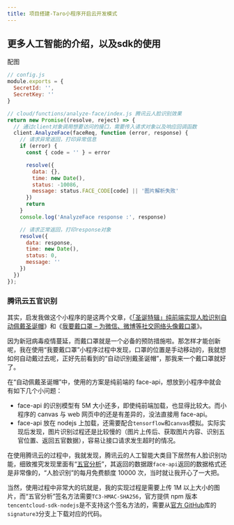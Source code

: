 ```yaml
---
title: 项目搭建-Taro小程序开启云开发模式
---
```


## 更多人工智能的介绍，以及sdk的使用
配图


```js
// config.js
module.exports = {
  SecretId: '',
  SecretKey: ''
}
```

```js
// cloud/functions/analyze-face/index.js 腾讯云人脸识别效果
return new Promise((resolve, reject) => {
  // 通过client对象调用想要访问的接口，需要传入请求对象以及响应回调函数
  client.AnalyzeFace(faceReq, function (error, response) {
    // 请求异常返回，打印异常信息
    if (error) {
      const { code = '' } = error

      resolve({
        data: {},
        time: new Date(),
        status: -10086,
        message: status.FACE_CODE[code] || '图片解析失败'
      })
      return
    }
    console.log('AnalyzeFace response :', response)

    // 请求正常返回，打印response对象
    resolve({
      data: response,
      time: new Date(),
      status: 0,
      message: ''
    })
  })
});
```

### 腾讯云五官识别

其实，启发我做这个小程序的是这两个文章，《[「圣诞特辑」纯前端实现人脸识别自动佩戴圣诞帽](https://juejin.im/post/5e02b73fe51d455807699b1f "「圣诞特辑」纯前端实现人脸识别自动佩戴圣诞帽")》和《[我要戴口罩 – 为微信、微博等社交网络头像戴口罩](https://www.appinn.com/woyaodaikouzhao-wechat-miniapp/ "我要戴口罩 – 为微信、微博等社交网络头像戴口罩")》。

因为新冠病毒疫情蔓延，而戴口罩就是一个必备的预防措施啦。那怎样才能创新呢，我在使用“我要戴口罩”小程序过程中发现，口罩的位置是手动移动的，我就想如何自动戴过去呢，正好先前看到的“自动识别戴圣诞帽”，那我来一个戴口罩就好了。

在“自动佩戴圣诞帽”中，使用的方案是纯前端的 face-api，想放到小程序中就会有如下几个小问题：

- face-api 的识别模型有 5M 大小还多，即使纯前端加载，也显得比较大。而小程序的 canvas 与 web 网页中的还是有差异的，没法直接用 face-api。
- face-api 放在 nodejs 上加载，还需要配合`tensorflow`和`canvas`模拟。实际实现后发现，图片识别过程还是比较慢的（图片上传后、获取图片内容、识别五官位置、返回五官数据），容易让接口请求发生超时的情况。

在使用腾讯云的过程中，我就发现，腾讯云的人工智能大类目下居然有人脸识别功能，细致推究发现里面有“[五官分析](https://cloud.tencent.com/document/api/867/32779 "五官分析")”，其返回的数据跟`face-api`返回的数据格式还是非常像的，“人脸识别”的每月免费额度 10000 次，当时就让我开心了一大把。

当然，使用过程中非常大的坑就是，我的实现过程是需要上传 1M 以上大小的图片，而“五官分析”签名方法需要`TC3-HMAC-SHA256`，官方提供 npm 版本`tencentcloud-sdk-nodejs`是不支持这个签名方法的，需要从[官方 GitHub](https://github.com/TencentCloud/tencentcloud-sdk-nodejs/tree/signature3 "官方 GitHub")库的`signature3`分支上下载对应的代码。